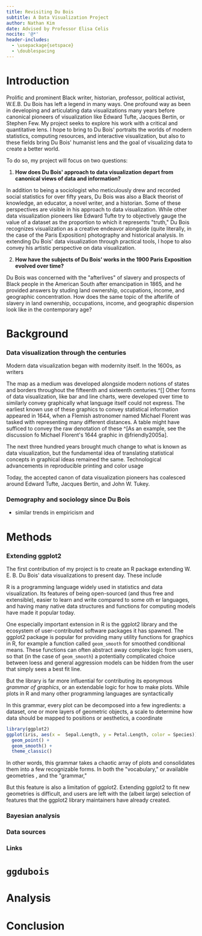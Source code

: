 ```yaml
---
title: Revisiting Du Bois
subtitle: A Data Visualization Project
author: Nathan Kim
date: Advised by Professor Elisa Celis
nocite: '@*'
header-includes:
  - \usepackage{setspace}
  - \doublespacing
---
```


# Introduction

Prolific and prominent Black writer, historian, professor, political
activist, W.E.B. Du Bois has left a legend in many ways. One profound
way as been in developing and articulating data visualizations many
years before canonical pioneers of visualization like Edward Tufte,
Jacques Bertin, or Stephen Few. My project seeks to explore his work
with a critical and quantitative lens. I hope to bring to Du Bois'
portraits the worlds of modern statistics, computing resources, and
interactive visualization, but also to these fields bring Du Bois'
humanist lens and the goal of visualizing data to create a better world.

To do so, my project will focus on two questions:

1. **How does Du Bois' approach to data visualization depart from
   canonical views of data and information?**

In addition to being a sociologist who meticulously drew and recorded
social statistics for over fifty years, Du Bois was also a Black
theorist of knowledge, an educator, a novel writer, and a historian.
Some of these perspectives are visible in his approach to data
visualization. While other data visualization pioneers like Edward Tufte
try to objectively gauge the value of a dataset as the proportion to
which it represents "truth," Du Bois recognizes visualization as a
creative endeavor alongside (quite literally, in the case of the Paris
Exposition) photography and historical analysis. In extending Du Bois'
data visualization through practical tools, I hope to also convey his
artistic perspective on data visualization.

2. **How have the subjects of Du Bois' works in the 1900 Paris
   Exposition evolved over time?**

Du Bois was concerned with the "afterlives" of slavery and prospects of
Black people in the American South after emancipation in 1865, and he
provided answers by studing land ownership, occupations, income, and
geographic concentration. How does the same topic of the afterlife of
slavery in land ownership, occupations, income, and geographic
dispersion look like in the contemporary age?

# Background

### Data visualization through the centuries

Modern data visualization began with modernity itself. In the 1600s, as
writers

The map as a medium was developed alongside modern notions of states and
borders throughout the fifteenth and sixteenth centuries.^[] Other forms
of data visualization, like bar and line charts, were developed over
time to similarly convey graphically what language itself could not
express. The earliest known use of these graphics to convey statistical
information appeared in 1644, when a Flemish astronomer named Michael
Florent was tasked with representing many different distances. A table
might have sufficed to convey the raw denotation of these ^[As an
example, see the discussion fo Michael Florent's 1644 graphic in
@friendly2005a].

The next three hundred years brought much change to what is known as
data visualization, but the fundamental idea of translating statistical
concepts in graphical ideas remained the same. Technological
advancements in reproducible printing and color usage

Today, the accepted canon of data visualization pioneers has coalesced
around Edward Tufte, Jacques Bertin, and John W. Tukey.

### Demography and sociology since Du Bois

- similar trends in empiricism and

# Methods

### Extending ggplot2

The first contribution of my project is to create an R package extending
W. E. B. Du Bois' data visualizations to present day. These include

R is a programming language widely used in statistics and data
visualization. Its features of being open-sourced (and thus free and
extensible), easier to learn and write compared to some oth er
languages, and having many native data structures and functions for
computing models have made it popular today.

One especially important extension in R is the ggplot2 library and the
ecosystem of user-contributed software packages it has spawned. The
ggplot2 package is popular for providing many utility functions for
graphics in R, for example a function called `geom_smooth` for smoothed
conditional means. These functions can often abstract away complex logic
from users, so that (in the case of `geom_smooth`) a potentially
complicated choice between loess and general aggression models can be
hidden from the user that simply sees a best fit line.

But the library is far more influential for contributing its eponymous
_grammar of graphics_, or an extendable logic for how to make plots.
While plots in R and many other programming languages are syntactically

In this grammar, every plot can be decomposed into a few ingredients: a
dataset, one or more layers of geometric objects, a scale to determine
how data should be mapped to positions or aesthetics, a coordinate

```r
library(ggplot2)
ggplot(iris, aes(x =  Sepal.Length, y = Petal.Length, color = Species)) +
  geom_point() +
  geom_smooth() +
  theme_classic()
```

In other words, this grammar takes a chaotic array of plots and
consolidates them into a few recognizable forms. In both the
"vocabulary," or available geometries , and the "grammar,"

But this feature is also a limitation of ggplot2. Extending ggplot2 to
fit new geometries is difficult, and users are left with the (albeit
large) selection of features that the ggplot2 library maintainers have
already created.

### Bayesian analysis

### Data sources

### Links

# `ggdubois`

# Analysis

# Conclusion
